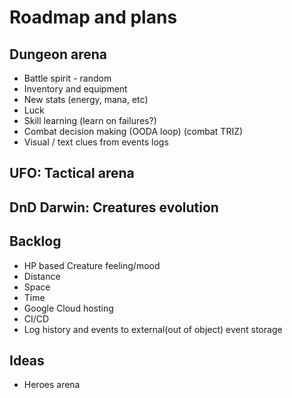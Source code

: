 # Roadmap and plans

## Dungeon arena

* Battle spirit - random
* Inventory and equipment
* New stats (energy, mana, etc)
* Luck
* Skill learning (learn on failures?)
* Combat decision making (OODA loop) (combat TRIZ)
* Visual / text clues from events logs

## UFO: Tactical arena

## DnD Darwin: Creatures evolution

## Backlog

* HP based Creature feeling/mood
* Distance
* Space
* Time
* Google Cloud hosting
* CI/CD
* Log history and events to external(out of object) event storage

## Ideas

* Heroes arena
